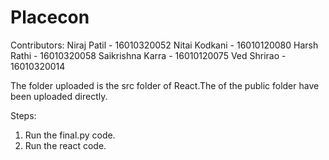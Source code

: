 # Placecon

Contributors:
Niraj Patil            - 16010320052
Nitai Kodkani       - 16010120080
Harsh Rathi         - 16010320058
Saikrishna Karra  - 16010120075
Ved Shrirao         - 16010320014


The folder uploaded is the src folder of React.The of the public folder have been uploaded directly.



Steps:
1. Run the final.py code.
2. Run the react code.
